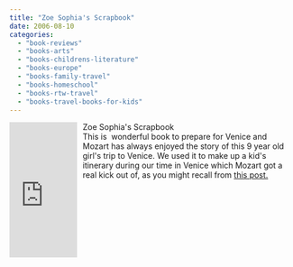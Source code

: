```yaml
---
title: "Zoe Sophia's Scrapbook"
date: 2006-08-10
categories: 
  - "book-reviews"
  - "books-arts"
  - "books-childrens-literature"
  - "books-europe"
  - "books-family-travel"
  - "books-homeschool"
  - "books-rtw-travel"
  - "books-travel-books-for-kids"
---
```


<iframe scrolling="no" frameborder="0" src="http://rcm.amazon.com/e/cm?t=soultravelers-20&o=1&p=8&l=as1&asins=0811853047&fc1=000000&IS2=1&lt1=_blank&lc1=0000FF&bc1=000000&bg1=FFFFFF&f=ifr" marginwidth="0" marginheight="0" style="width: 120px; height: 240px; margin-right: 10px; float: left; margin-bottom: 20px;"></iframe>

Zoe Sophia's Scrapbook  
This is  wonderful book to prepare for Venice and Mozart has always enjoyed the story of this 9 year old girl's trip to Venice. We used it to make up a kid's itinerary during our time in Venice which Mozart got a real kick out of, as you might recall from [this post.](http://soultravelers3new.local/2007/05/kids-lit-itiner.html)
